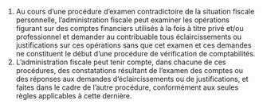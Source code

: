 1) Au cours d’une procédure d’examen contradictoire de la situation fiscale personnelle, l’administration fiscale peut examiner les opérations figurant sur des comptes  financiers  utilisés  à  la  fois  à  titre  privé  et/ou  professionnel  et  demander  au contribuable tous éclaircissements ou justifications sur ces opérations sans que cet examen et  ces  demandes  ne  constituent  le  début  d’une  procédure  de  vérification  de comptabilités.
2) L’administration fiscale peut tenir compte, dans chacune de ces procédures, des constatations  résultant  de  l’examen  des  comptes  ou  des  réponses  aux  demandes d’éclaircissements  ou  de  justifications,  et  faites  dans  le  cadre  de  l’autre  procédure, conformément aux seules règles applicables à cette dernière.